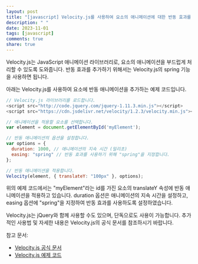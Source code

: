 ```yaml
---
layout: post
title: "[javascript] Velocity.js를 사용하여 요소의 애니메이션에 대한 반동 효과를 추가할 수 있나요?"
description: " "
date: 2023-11-01
tags: [javascript]
comments: true
share: true
---
```


Velocity.js는 JavaScript 애니메이션 라이브러리로, 요소의 애니메이션을 부드럽게 처리할 수 있도록 도와줍니다. 반동 효과를 추가하기 위해서는 Velocity.js의 spring 기능을 사용하면 됩니다.

아래는 Velocity.js를 사용하여 요소에 반동 애니메이션을 추가하는 예제 코드입니다.

```javascript
// Velocity.js 라이브러리를 로드합니다.
<script src="http://code.jquery.com/jquery-1.11.3.min.js"></script>
<script src="https://cdn.jsdelivr.net/velocity/1.2.3/velocity.min.js"></script>

// 애니메이션을 적용할 요소를 선택합니다.
var element = document.getElementById('myElement');

// 반동 애니메이션의 옵션을 설정합니다.
var options = {
  duration: 1000, // 애니메이션의 지속 시간 (밀리초)
  easing: "spring" // 반동 효과를 사용하기 위해 "spring"을 지정합니다.
};

// 반동 애니메이션을 적용합니다.
Velocity(element, { translateY: "100px" }, options);
```

위의 예제 코드에서는 "myElement"라는 id를 가진 요소의 translateY 속성에 반동 애니메이션을 적용하고 있습니다. duration 옵션은 애니메이션의 지속 시간을 설정하고, easing 옵션에 "spring"을 지정하여 반동 효과를 사용하도록 설정하였습니다.

Velocity.js는 jQuery와 함께 사용할 수도 있으며, 단독으로도 사용이 가능합니다. 추가적인 사용법 및 자세한 내용은 Velocity.js의 공식 문서를 참조하시기 바랍니다.

참고 문서:
- [Velocity.js 공식 문서](http://velocityjs.org/)
- [Velocity.js 예제 코드](http://velocityjs.org/#springphysics-example)